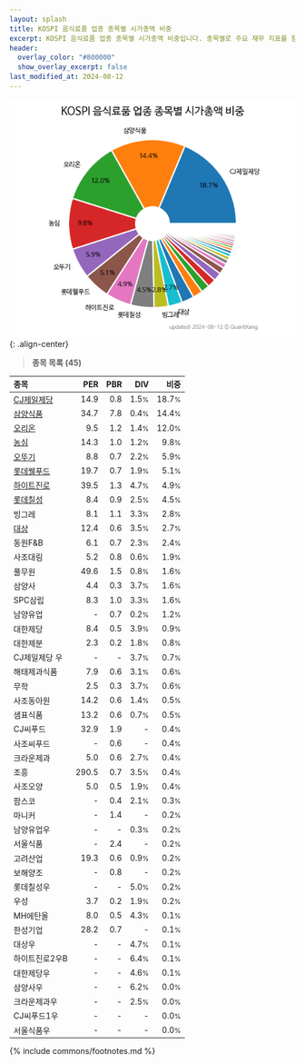 ```yaml
---
layout: splash
title: KOSPI 음식료품 업종 종목별 시가총액 비중
excerpt: KOSPI 음식료품 업종 종목별 시가총액 비중입니다. 종목별로 주요 재무 지표를 함께 표시합니다.
header:
  overlay_color: "#800000"
  show_overlay_excerpt: false
last_modified_at: 2024-08-12
---
```



![KOSPI 음식료품 업종 종목별 시가총액 비중](/stats/sector/images/kospi_업종_음식료품_종목.png){: .align-center}


> **종목 목록 (45)**<a id="list"></a>

| **종목** | **PER** | **PBR** | **DIV** | **비중** |
| :------- | ------: | ------: | ------: | -------: |
| [CJ제일제당](/097950/) | 14.9 | 0.8 | 1.5<small>%</small> | 18.7<small>%</small> |
| [삼양식품](/003230/) | 34.7 | 7.8 | 0.4<small>%</small> | 14.4<small>%</small> |
| [오리온](/271560/) | 9.5 | 1.2 | 1.4<small>%</small> | 12.0<small>%</small> |
| [농심](/004370/) | 14.3 | 1.0 | 1.2<small>%</small> | 9.8<small>%</small> |
| [오뚜기](/007310/) | 8.8 | 0.7 | 2.2<small>%</small> | 5.9<small>%</small> |
| [롯데웰푸드](/280360/) | 19.7 | 0.7 | 1.9<small>%</small> | 5.1<small>%</small> |
| [하이트진로](/000080/) | 39.5 | 1.3 | 4.7<small>%</small> | 4.9<small>%</small> |
| [롯데칠성](/005300/) | 8.4 | 0.9 | 2.5<small>%</small> | 4.5<small>%</small> |
| 빙그레 | 8.1 | 1.1 | 3.3<small>%</small> | 2.8<small>%</small> |
| [대상](/001680/) | 12.4 | 0.6 | 3.5<small>%</small> | 2.7<small>%</small> |
| 동원F&B | 6.1 | 0.7 | 2.3<small>%</small> | 2.4<small>%</small> |
| 사조대림 | 5.2 | 0.8 | 0.6<small>%</small> | 1.9<small>%</small> |
| 풀무원 | 49.6 | 1.5 | 0.8<small>%</small> | 1.6<small>%</small> |
| 삼양사 | 4.4 | 0.3 | 3.7<small>%</small> | 1.6<small>%</small> |
| SPC삼립 | 8.3 | 1.0 | 3.3<small>%</small> | 1.6<small>%</small> |
| 남양유업 | - | 0.7 | 0.2<small>%</small> | 1.2<small>%</small> |
| 대한제당 | 8.4 | 0.5 | 3.9<small>%</small> | 0.9<small>%</small> |
| 대한제분 | 2.3 | 0.2 | 1.8<small>%</small> | 0.8<small>%</small> |
| CJ제일제당 우 | - | - | 3.7<small>%</small> | 0.7<small>%</small> |
| 해태제과식품 | 7.9 | 0.6 | 3.1<small>%</small> | 0.6<small>%</small> |
| 무학 | 2.5 | 0.3 | 3.7<small>%</small> | 0.6<small>%</small> |
| 사조동아원 | 14.2 | 0.6 | 1.4<small>%</small> | 0.5<small>%</small> |
| 샘표식품 | 13.2 | 0.6 | 0.7<small>%</small> | 0.5<small>%</small> |
| CJ씨푸드 | 32.9 | 1.9 | - | 0.4<small>%</small> |
| 사조씨푸드 | - | 0.6 | - | 0.4<small>%</small> |
| 크라운제과 | 5.0 | 0.6 | 2.7<small>%</small> | 0.4<small>%</small> |
| 조흥 | 290.5 | 0.7 | 3.5<small>%</small> | 0.4<small>%</small> |
| 사조오양 | 5.0 | 0.5 | 1.9<small>%</small> | 0.4<small>%</small> |
| 팜스코 | - | 0.4 | 2.1<small>%</small> | 0.3<small>%</small> |
| 마니커 | - | 1.4 | - | 0.2<small>%</small> |
| 남양유업우 | - | - | 0.3<small>%</small> | 0.2<small>%</small> |
| 서울식품 | - | 2.4 | - | 0.2<small>%</small> |
| 고려산업 | 19.3 | 0.6 | 0.9<small>%</small> | 0.2<small>%</small> |
| 보해양조 | - | 0.8 | - | 0.2<small>%</small> |
| 롯데칠성우 | - | - | 5.0<small>%</small> | 0.2<small>%</small> |
| 우성 | 3.7 | 0.2 | 1.9<small>%</small> | 0.2<small>%</small> |
| MH에탄올 | 8.0 | 0.5 | 4.3<small>%</small> | 0.1<small>%</small> |
| 한성기업 | 28.2 | 0.7 | - | 0.1<small>%</small> |
| 대상우 | - | - | 4.7<small>%</small> | 0.1<small>%</small> |
| 하이트진로2우B | - | - | 6.4<small>%</small> | 0.1<small>%</small> |
| 대한제당우 | - | - | 4.6<small>%</small> | 0.1<small>%</small> |
| 삼양사우 | - | - | 6.2<small>%</small> | 0.0<small>%</small> |
| 크라운제과우 | - | - | 2.5<small>%</small> | 0.0<small>%</small> |
| CJ씨푸드1우 | - | - | - | 0.0<small>%</small> |
| 서울식품우 | - | - | - | 0.0<small>%</small> |

{% include commons/footnotes.md %}